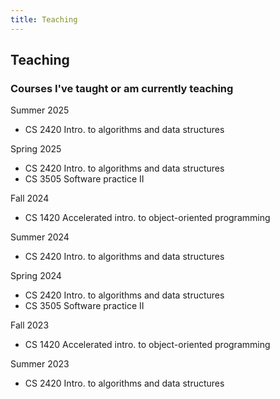 ```yaml
---
title: Teaching
---
```


## Teaching

<h3>Courses I've taught or am currently teaching</h3>
<p>
Summer 2025
<br>
<ul>
<li> CS 2420 Intro. to algorithms and data structures</li>
</ul>
Spring 2025
<br>
<ul>
<li> CS 2420 Intro. to algorithms and data structures</li>
<li> CS 3505 Software practice II</li>
</ul>
Fall 2024
<br>
<ul>
<li> CS 1420 Accelerated intro. to object-oriented programming</li>
</ul>
Summer 2024
<br>
<ul>
<li> CS 2420 Intro. to algorithms and data structures</li>
</ul>
Spring 2024
<br>
<ul>
<li> CS 2420 Intro. to algorithms and data structures</li>
<li> CS 3505 Software practice II</li>
</ul>
Fall 2023
<br>
<ul>
<li> CS 1420 Accelerated intro. to object-oriented programming</li>
</ul>
Summer 2023
<br>
<ul>
<li> CS 2420 Intro. to algorithms and data structures</li>
</ul>
</p>